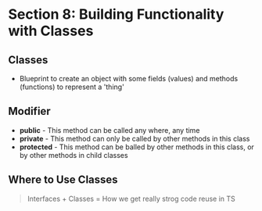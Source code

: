 # Section 8: Building Functionality with Classes

## Classes

- Blueprint to create an object with some fields (values) and methods (functions) to represent a 'thing'

## Modifier

- **public** - This method can be called any where, any time
- **private** - This method can only be called by other methods in this class
- **protected** - This method can be balled by other methods in this class, or by other methods in child classes

## Where to Use Classes

> Interfaces + Classes = How we get really strog code reuse in TS
